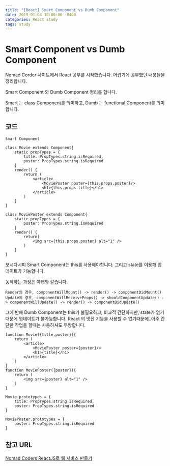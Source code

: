 ```yaml
---
title: "[React] Smart Component vs Dumb Component"
date: 2019-01-04 18:00:00 -0400
categories: React study
tags: study
---
```


Smart Component vs Dumb Component
=============

Nomad Corder 사이트에서 React 공부를 시작했습니다.
어렵기에 공부했던 내용들을 정리합니다.

Smart Component 와 Dumb Component 정리를 합니다.

Smart 는 class Component를 의미하고,  Dumb 는 functional Component를 의미합니다.


코드
----
```
Smart Component

class Movie extends Component{
    static propTypes = {
        title: PropTypes.string.isRequired,
        poster: PropTypes.string.isRequired
    }
    render() {
        return (
            <article>
                <MoviePoster poster={this.props.poster}/>
                <h1>{this.props.title}</h1>
            </article>
        )
    }
}

class MoviePoster extends Component{
    static propTypes = {
        poster: PropTypes.string.isRequired
    }
    render() {
        return(
            <img src={this.props.poster} alt="1" /> 
        )
    }
}
```
보시다시피 Smart Component는 this를 사용해야합니다.
그리고 state를 이용해 업데이트가 가능합니다.

동작하는 과정은 아래와 같습니다.

```
Render의 경우, componentWillMount() -> render() -> componentDidMount()
Update의 경우, componentWillReceiveProps() -> shouldComponentUpdate() -> componentWillUpdate() -> render() -> componentDidUpdate()
```


그에 반해 Dumb Component는 this가 불필요하고, 비교적 간단하지만, state가 없기 때문에 업데이트가 불가능합니다.
React 의 멋진 기능을 사용할 수 없기때문에..아주 간단한 작업을 할때는 사용하셔도 무방합니다.

```
function Movie({title,poster}){
    return (
        <article>
            <MoviePoster poster={poster}/>
            <h1>{title}</h1>
        </article>
    )
}
function MoviePoster({poster}){
    return (
        <img src={poster} alt="1" /> 
    )
}

Movie.prototypes = {
    title: PropTypes.string.isRequired,
    poster: PropTypes.string.isRequired
}

MoviePoster.prototypes = {
    poster: PropTypes.string.isRequired
}

```




참고 URL
-------
[Nomad Coders ReactJS로 웹 서비스 만들기](https://academy.nomadcoders.co/courses/216871/lectures/3368679)
